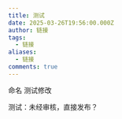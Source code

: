 ```yaml
---
title: 测试
date: 2025-03-26T19:56:00.000Z
author: 链接
tags:
  - 链接
aliases:
  - 链接
comments: true
---
```

命名 测试修改



测试：未经审核，直接发布？
